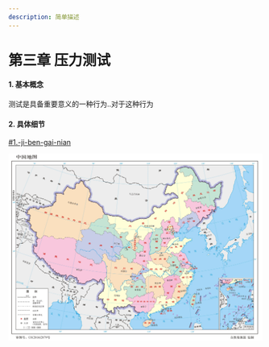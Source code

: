 ```yaml
---
description: 简单描述
---
```


# 第三章 压力测试

#### 1. 基本概念

测试是具备重要意义的一种行为..对于这种行为

#### 2. 具体细节

[#1.-ji-ben-gai-nian](di-san-zhang-ya-li-ce-shi.md#1.-ji-ben-gai-nian "mention")

![](../.gitbook/assets/省市地图.jpg)
